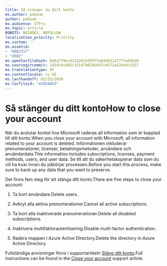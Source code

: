 ```yaml
---
title: Så stänger du ditt konto
ms.author: pebaum
author: pebaum
ms.audience: ITPro
ms.topic: article
ROBOTS: NOINDEX, NOFOLLOW
localization_priority: Priority
ms.custom: ''
ms.assetid:
- "9002317"
- "4502"
ms.openlocfilehash: 6a6a779ec422a201bd55f5a84d432a777fa656d9
ms.sourcegitcommit: 183dc4c002c151474628b6d7c4571a5264dc5257
ms.translationtype: HT
ms.contentlocale: sv-SE
ms.lasthandoff: 03/25/2020
ms.locfileid: "42954053"
---
```

# <a name="how-to-close-your-account"></a><span data-ttu-id="108f4-102">Så stänger du ditt konto</span><span class="sxs-lookup"><span data-stu-id="108f4-102">How to close your account</span></span>

<span data-ttu-id="108f4-103">När du avslutar kontot hos Microsoft raderas all information som är kopplad till ditt konto.</span><span class="sxs-lookup"><span data-stu-id="108f4-103">When you close your account with Microsoft, all information related to your account is deleted.</span></span> <span data-ttu-id="108f4-104">Informationen inkluderar prenumerationer, licenser, betalningsmetoder, användare och användardata.</span><span class="sxs-lookup"><span data-stu-id="108f4-104">This information includes subscriptions, licenses, payment methods, users, and user data.</span></span> <span data-ttu-id="108f4-105">Se till att du säkerhetskopierar data som du vill ha kvar innan du påbörjar processen.</span><span class="sxs-lookup"><span data-stu-id="108f4-105">Before you start this process, make sure to back up any data that you want to preserve.</span></span>

<span data-ttu-id="108f4-106">Det finns fem steg för att stänga ditt konto:</span><span class="sxs-lookup"><span data-stu-id="108f4-106">There are five steps to close your account:</span></span>

1. <span data-ttu-id="108f4-107">Ta bort användare.</span><span class="sxs-lookup"><span data-stu-id="108f4-107">Delete users.</span></span>

2. <span data-ttu-id="108f4-108">Avbryt alla aktiva prenumerationer.</span><span class="sxs-lookup"><span data-stu-id="108f4-108">Cancel all active subscriptions.</span></span>

3. <span data-ttu-id="108f4-109">Ta bort alla inaktiverade prenumerationer.</span><span class="sxs-lookup"><span data-stu-id="108f4-109">Delete all disabled subscriptions.</span></span>

4. <span data-ttu-id="108f4-110">Inaktivera multifaktorautentisering.</span><span class="sxs-lookup"><span data-stu-id="108f4-110">Disable multi-factor authentication.</span></span>

5. <span data-ttu-id="108f4-111">Radera mappen i Azure Active Directory.</span><span class="sxs-lookup"><span data-stu-id="108f4-111">Delete the directory in Azure Active Directory.</span></span>

<span data-ttu-id="108f4-112">Fullständiga anvisningar finns i supportartikeln [Stäng ditt konto](https://docs.microsoft.com/microsoft-365/commerce/close-your-account).</span><span class="sxs-lookup"><span data-stu-id="108f4-112">Full instructions can be found in the [Close your account](https://docs.microsoft.com/microsoft-365/commerce/close-your-account) support article.</span></span>
